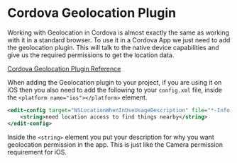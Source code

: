 # Cordova Geolocation Plugin

Working with Geolocation in Cordova is almost exactly the same as working with it in a standard browser. To use it in a Cordova App we just need to add the geolocation plugin. This will talk to the native device capabilities and give us the required permissions to get the location data.

[Cordova Geolocation Plugin Reference](https://cordova.apache.org/docs/en/8.x/reference/cordova-plugin-geolocation/index.html)

<YouTube
    title="Geolocation with JavaScript"
    url="https://www.youtube.com/embed/NIAqR34eg7I"
/>

When adding the Geolocation plugin to your project, if you are using it on iOS then you also need to add the following to your `config.xml` file, inside the `<platform name="ios"></platform>` element.

```xml
<edit-config target="NSLocationWhenInUseUsageDescription" file="*-Info.plist" mode="merge">
    <string>need location access to find things nearby</string>
</edit-config>
```

Inside the `<string>` element you put your description for why you want geolocation permission in the app. This is just like the Camera permission requirement for iOS.
